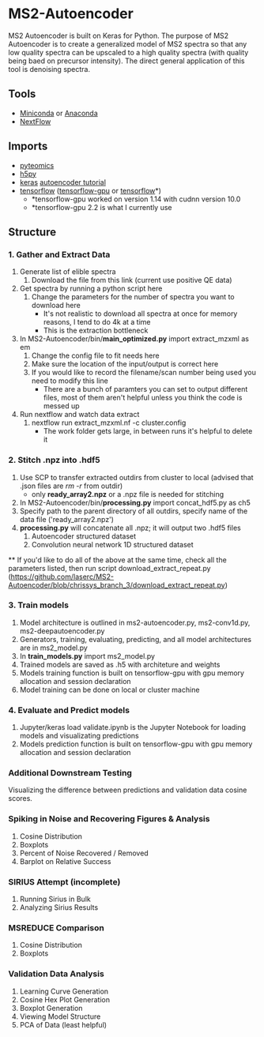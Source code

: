 # MS2-Autoencoder
MS2 Autoencoder is built on Keras for Python. The purpose of MS2 Autoencoder is to create a generalized model of MS2 spectra so that any low quality spectra can be upscaled to a high quality spectra (with quality being baed on precursor intensity). The direct general application of this tool is denoising spectra. 

## Tools
* [Miniconda](https://docs.conda.io/en/latest/miniconda.html) or [Anaconda](https://www.anaconda.com/distribution/)
* [NextFlow](https://www.nextflow.io/)

## Imports
* [pyteomics](https://pyteomics.readthedocs.io/en/latest/)
* [h5py](https://pypi.org/project/h5py/)
* [keras](https://keras.io/) [autoencoder tutorial](https://blog.keras.io/building-autoencoders-in-keras.html)
* [tensorflow](https://www.tensorflow.org/install/gpu) ([tensorflow-gpu](https://www.tensorflow.org/install/gpu) or [tensorflow](https://www.tensorflow.org/install)*)
  * *tensorflow-gpu worked on version 1.14 with cudnn version 10.0
  * *tensorflow-gpu 2.2 is what I currently use

## Structure


### 1. Gather and Extract Data
1. Generate list of elible spectra
    1. Download the file from this link (current use positive QE data)
2. Get spectra by running a python script here
    1. Change the parameters for the number of spectra you want to download here
        * It's not realistic to download all spectra at once for memory reasons, I tend to do 4k
        at a time
        * This is the extraction bottleneck
3. In MS2-Autoencoder/bin/**main_optimized.py** import extract_mzxml as em
    1. Change the config file to fit needs here
    2. Make sure the location of the input/output is correct here
    3. If you would like to record the filename/scan number being used you need to modify this line
        * There are a bunch of paramters you can set to output different files, most of them aren't helpful
        unless you think the code is messed up
4. Run nextflow and watch data extract
    1. nextflow run extract_mzxml.nf -c cluster.config
        * The work folder gets large, in between runs it's helpful to delete it        

### 2. Stitch .npz into .hdf5
1. Use SCP to transfer extracted outdirs from cluster to local (advised that .json files are *rm -r* from outdir)
    * only **ready_array2.npz** or a .npz file is needed for stitching
2. In MS2-Autoencoder/bin/**processing.py** import concat_hdf5.py as ch5
3. Specify path to the parent directory of all outdirs, specify name of the data file ('ready_array2.npz')
4. **processing.py** will concatenate all .npz; it will output two .hdf5 files
    1. Autoencoder structured dataset
    2. Convolution neural network 1D structured dataset

** If you'd like to do all of the above at the same time, check all the parameters listed, then run 
script download_extract_repeat.py (https://github.com/laserc/MS2-Autoencoder/blob/chrissys_branch_3/download_extract_repeat.py) 

### 3. Train models
1. Model architecture is outlined in ms2-autoencoder.py, ms2-conv1d.py, ms2-deepautoencoder.py
2. Generators, training, evaluating, predicting, and all model architectures are in ms2_model.py
3. In **train_models.py** import ms2_model.py
4. Trained models are saved as .h5 with architeture and weights
5. Models training function is built on tensorflow-gpu with gpu memory allocation and session declaration
6. Model training can be done on local or cluster machine

### 4. Evaluate and Predict models
1. Jupyter/keras load validate.ipynb is the Jupyter Notebook for loading models and visualizating predictions
2. Models prediction function is built on tensorflow-gpu with gpu memory allocation and session declaration

### Additional Downstream Testing
Visualizing the difference between predictions and validation data cosine scores.

### Spiking in Noise and Recovering Figures & Analysis
1. Cosine Distribution
2. Boxplots
3. Percent of Noise Recovered / Removed
4. Barplot on Relative Success

### SIRIUS Attempt (incomplete)
1. Running Sirius in Bulk
2. Analyzing Sirius Results

### MSREDUCE Comparison
1. Cosine Distribution
2. Boxplots

### Validation Data Analysis
1. Learning Curve Generation
2. Cosine Hex Plot Generation
3. Boxplot Generation
4. Viewing Model Structure
5. PCA of Data (least helpful)




